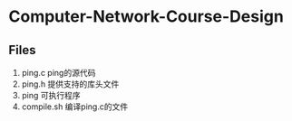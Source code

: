 # Computer-Network-Course-Design
## Files
1. ping.c       ping的源代码
2. ping.h       提供支持的库头文件
3. ping         可执行程序
4. compile.sh   编译ping.c的文件
